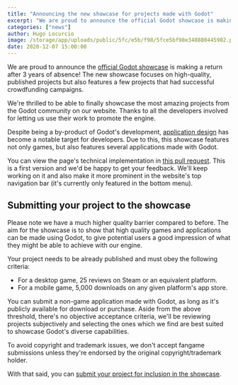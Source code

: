 ```yaml
---
title: "Announcing the new showcase for projects made with Godot"
excerpt: "We are proud to announce the official Godot showcase is making a return after 3 years of absence! The new showcase focuses on high-quality, published projects but also features a few projects that had successful crowdfunding campaigns."
categories: ["news"]
author: Hugo Locurcio
image: /storage/app/uploads/public/5fc/e5b/f98/5fce5bf98e348880445902.png
date: 2020-12-07 15:00:00
---
```


We are proud to announce the [official Godot showcase](https://godotengine.org/showcase) is making a return after 3 years of absence! 
The new showcase focuses on high-quality, published projects but also features a few projects that had successful crowdfunding campaigns.

We're thrilled to be able to finally showcase the most amazing projects from the Godot community on our website. Thanks to all the developers involved for letting us use their work to promote the engine.

Despite being a by-product of Godot's development, [application design](https://docs.godotengine.org/en/latest/about/faq.html?highlight=faq#is-it-possible-to-use-godot-to-create-non-game-applications) has become a notable target for developers. Due to this, this showcase features not only games, but also features several applications made with Godot.

You can view the page's technical implementation in [this pull request](https://github.com/godotengine/godot-website/pull/199).
This is a first version and we'd be happy to get your feedback. We'll keep working on it and also make it more prominent in the website's top navigation bar (it's currently only featured in the bottom menu).

## Submitting your project to the showcase

Please note we have a much higher quality barrier compared to before.
The aim for the showcase is to show that high quality games and applications can be made using Godot, to give potential users a good impression of what they might be able to achieve with our engine.

Your project needs to be already published and must obey the following criteria:
    
- For a desktop game, 25 reviews on Steam or an equivalent platform.
- For a mobile game, 5,000 downloads on any given platform's app store.

You can submit a non-game application made with Godot, as long as it's publicly available for download or purchase.
Aside from the above threshold, there's no objective acceptance criteria, we'll be reviewing projects subjectively and selecting the ones which we find are best suited to showcase Godot's diverse capabilities.

To avoid copyright and trademark issues, we don't accept fangame submissions unless they're endorsed by the original copyright/trademark holder.

With that said, you can [submit your project for inclusion in the showcase](https://godotengine.org/showcase#submit-project).